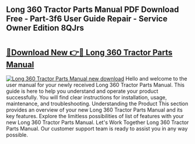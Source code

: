 ## Long 360 Tractor Parts Manual PDF Download Free - Part-3f6 User Guide Repair - Service Owner Edition 8QJrs

# <h2><a href="http://bc38286.oget.top/?id=Long+360+Tractor+Parts+Manual">🔗Download New 👉🔴 Long 360 Tractor Parts Manual</a></h2>

[![Long 360 Tractor Parts Manual new download](https://i.imgur.com/5g1atiW.png)](http://bc38286.oget.top/?id=Long+360+Tractor+Parts+Manual)
Hello and welcome to the user manual for your newly received Long 360 Tractor Parts Manual. This guide is here to help you understand and operate your product successfully. You will find clear instructions for installation, usage, maintenance, and troubleshooting. Understanding the Product This section provides an overview of your new Long 360 Tractor Parts Manual and its key features. Explore the limitless possibilities of list of features with your new Long 360 Tractor Parts Manual. Let's Work Together Long 360 Tractor Parts Manual. Our customer support team is ready to assist you in any way possible.
